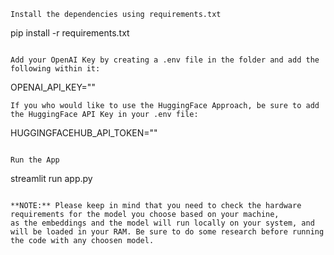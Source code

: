 ```
Install the dependencies using requirements.txt

```
pip install -r requirements.txt
```

Add your OpenAI Key by creating a .env file in the folder and add the following within it:
```
OPENAI_API_KEY="<your key>"
```
If you who would like to use the HuggingFace Approach, be sure to add the HuggingFace API Key in your .env file:
```
HUGGINGFACEHUB_API_TOKEN="<your key>"
```

Run the App
```
streamlit run app.py
```

**NOTE:** Please keep in mind that you need to check the hardware requirements for the model you choose based on your machine,
as the embeddings and the model will run locally on your system, and will be loaded in your RAM. Be sure to do some research before running the code with any choosen model.





